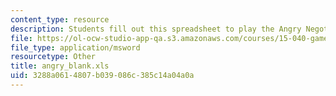 ```yaml
---
content_type: resource
description: Students fill out this spreadsheet to play the Angry Negotiation Game.
file: https://ol-ocw-studio-app-qa.s3.amazonaws.com/courses/15-040-game-theory-for-managers-spring-2004/3288a0614807b039086c385c14a04a0a_angry_blank.xls
file_type: application/msword
resourcetype: Other
title: angry_blank.xls
uid: 3288a061-4807-b039-086c-385c14a04a0a
---
```

